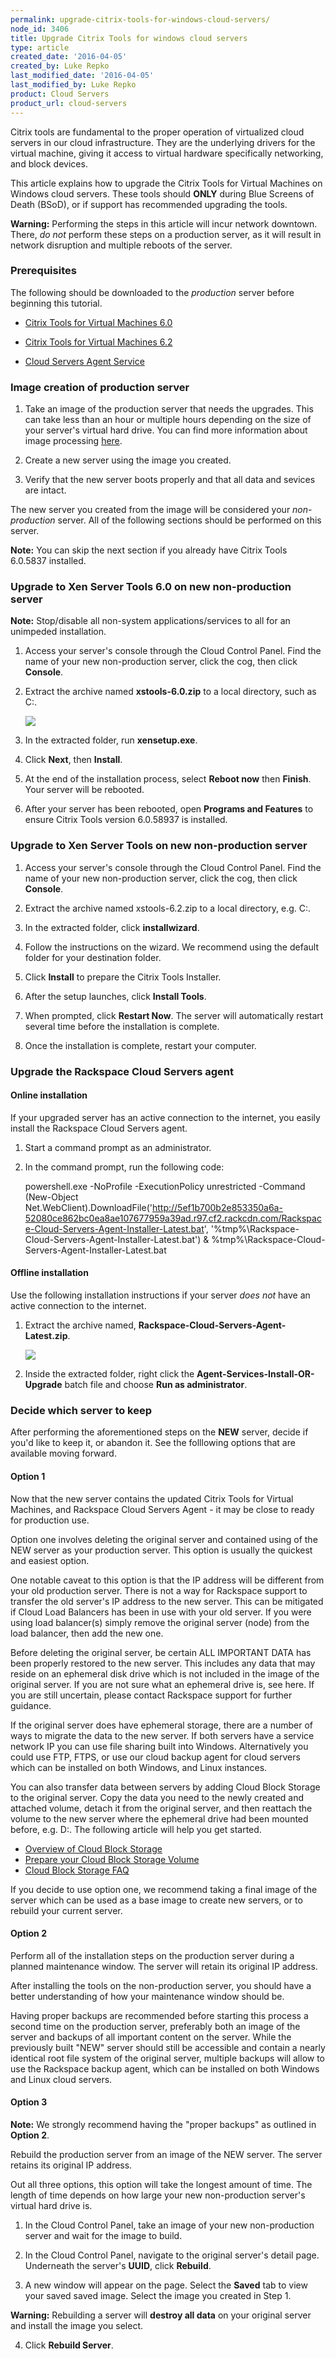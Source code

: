 ```yaml
---
permalink: upgrade-citrix-tools-for-windows-cloud-servers/
node_id: 3406
title: Upgrade Citrix Tools for windows cloud servers
type: article
created_date: '2016-04-05'
created_by: Luke Repko
last_modified_date: '2016-04-05'
last_modified_by: Luke Repko
product: Cloud Servers
product_url: cloud-servers
---
```


Citrix tools are fundamental to the proper operation of virtualized cloud servers in our cloud infrastructure. They are the underlying drivers for the virtual machine, giving it access to virtual hardware specifically networking, and block devices.

This article explains how to upgrade the Citrix Tools for Virtual Machines on Windows cloud servers. These tools should **ONLY** during Blue Screens of Death (BSoD), or if support has recommended upgrading the tools.

**Warning:** Performing the steps in this article will incur network downtown. There, *do not* perform these steps on a production server, as it will result in network disruption and multiple reboots of the server.

### Prerequisites

The following should be downloaded to the *production* server before beginning this tutorial.

- [Citrix Tools for Virtual Machines 6.0](http://8d268c176171c62fbd4b-7084e0c7b53cce27e6cc2142114e456e.r30.cf1.rackcdn.com/xstools-6.0.zip)

- [Citrix Tools for Virtual Machines 6.2](http://8d268c176171c62fbd4b-7084e0c7b53cce27e6cc2142114e456e.r30.cf1.rackcdn.com/xstools-6.2.zip)

- [Cloud Servers Agent Service](http://5ef1b700b2e853350a6a-52080ce862bc0ea8ae107677959a39ad.r97.cf2.rackcdn.com/Rackspace-Cloud-Servers-Agent-Latest.zip)

### Image creation of production server

1. Take an image of the production server that needs the upgrades. This can take less than an hour or multiple hours depending on the size of your server's virtual hard drive. You can find more information about image processing [here](https://community.rackspace.com/products/f/25/t/3778).

2. Create a new server using the image you created.

3. Verify that the new server boots properly and that all data and sevices are intact.

The new server you created from the image will be considered your *non-production* server. All of the following sections should be performed on this server.

**Note:** You can skip the next section if you already have Citrix Tools 6.0.5837 installed.

### Upgrade to Xen Server Tools 6.0 on new non-production server

**Note:** Stop/disable all non-system applications/services to all for an unimpeded installation.

1. Access your server's console through the Cloud Control Panel. Find the name of your new non-production server, click the cog, then click **Console**.

2. Extract the archive named **xstools-6.0.zip** to a local directory, such as C:\.

   ![](upgrade-citrix-tools-for-windows-cloud-servers/extract-xen-tools.png)

3. In the extracted folder, run **xensetup.exe**.

4. Click **Next**, then **Install**.

5. At the end of the installation process, select **Reboot now** then **Finish**. Your server will be rebooted.

6. After your server has been rebooted, open **Programs and Features** to ensure Citrix Tools version 6.0.58937 is installed.

### Upgrade to Xen Server Tools on new non-production server

1. Access your server's console through the Cloud Control Panel. Find the name of your new non-production server, click the cog, then click **Console**.

2. Extract the archive named xstools-6.2.zip to a local directory, e.g. C:\.

3. In the extracted folder, click **installwizard**.

4. Follow the instructions on the wizard. We recommend using the default folder for your destination folder.

5. Click **Install** to prepare the Citrix Tools Installer.

6. After the setup launches, click **Install Tools**.

7. When prompted, click **Restart Now**. The server will automatically restart several time before the installation is complete.

8. Once the installation is complete, restart your computer.

### Upgrade the Rackspace Cloud Servers agent

#### Online installation

If your upgraded server has an active connection to the internet, you easily install the Rackspace Cloud Servers agent.

1. Start a command prompt as an administrator.

2. In the command prompt, run the following code:

    powershell.exe -NoProfile -ExecutionPolicy unrestricted -Command (New-Object Net.WebClient).DownloadFile('http://5ef1b700b2e853350a6a-52080ce862bc0ea8ae107677959a39ad.r97.cf2.rackcdn.com/Rackspace-Cloud-Servers-Agent-Installer-Latest.bat', '%tmp%\Rackspace-Cloud-Servers-Agent-Installer-Latest.bat') & %tmp%\Rackspace-Cloud-Servers-Agent-Installer-Latest.bat

#### Offline installation

Use the following installation instructions if your server *does not* have an active connection to the internet.

1. Extract the archive named, **Rackspace-Cloud-Servers-Agent-Latest.zip**.

   ![](upgrade-citrix-tools-for-windows-cloud-servers/extract-agent.png)

2. Inside the extracted folder, right click the **Agent-Services-Install-OR-Upgrade** batch file and choose **Run as administrator**.

### Decide which server to keep

After performing the aforementioned steps on the **NEW** server, decide if you'd like to keep it, or abandon it. See the folllowing options that are available moving forward.

#### Option 1

Now that the new server contains the updated Citrix Tools for Virtual Machines, and Rackspace Cloud Servers Agent - it may be close to ready for production use.

Option one involves deleting the original server and contained using of the NEW server as your production server. This option is usually the quickest and easiest option.

One notable caveat to this option is that the IP address will be different from your old production server. There is not a way for Rackspace support to transfer the old server's IP address to the new server. This can be mitigated if Cloud Load Balancers has been in use with your old server. If you were using load balancer(s) simply remove the original server (node) from the load balancer, then add the new one.

Before deleting the original server, be certain ALL IMPORTANT DATA has been properly restored to the new server. This includes any data that may reside on an ephemeral disk drive which is not included in the image of the original server. If you are not sure what an ephemeral drive is, see here. If you are still uncertain, please contact Rackspace support for further guidance.

If the original server does have ephemeral storage, there are a number of ways to migrate the data to the new server. If both servers have a service network IP you can use file sharing built into Windows. Alternatively you could use FTP, FTPS, or use our cloud backup agent for cloud servers which can be installed on both Windows, and Linux instances.

You can also transfer data between servers  by adding Cloud Block Storage to the original server. Copy the data you need to the newly created and attached volume, detach it from the original server, and then reattach the volume to the new server where the ephemeral drive had been mounted before, e.g. D:\. The following article will help you get started.

- [Overview of Cloud Block Storage](cloud-block-storage-overview)
- [Prepare your Cloud Block Storage Volume](prepare-your-cloud-block-storage-volume)
- [Cloud Block Storage FAQ](cloud-block-storage-faq)

If you decide to use option one, we recommend taking a final image of the server which can be used as a base image to create new servers, or to rebuild your current server.

#### Option 2

Perform all of the installation steps on the production server during a planned maintenance window. The server will retain its original IP address.

After installing the tools on the non-production server, you should have a better understanding of how your maintenance window should be.

Having proper backups are recommended before starting this process a second time on the production server, preferably both an image of the server and backups of all important content on the server. While the previously built "NEW" server should still be accessible and contain a nearly identical root file system of the original server, multiple backups will allow to use the Rackspace backup agent, which can be installed on both Windows and Linux cloud servers.

#### Option 3

**Note:** We strongly recommend having the "proper backups" as outlined in **Option 2**.

Rebuild the production server from an image of the NEW server. The server retains its original IP address.

Out all three options, this option will take the longest amount of time. The length of time depends on how large your new non-production server's virtual hard drive is.

1. In the Cloud Control Panel, take an image of your new non-production server and wait for the image to build.

2. In the Cloud Control Panel, navigate to the original server's detail page.  Underneath the server's **UUID**, click **Rebuild**.

3. A new window will appear on the page. Select the **Saved** tab to view your saved saved image. Select the image you created in Step 1.

**Warning:** Rebuilding a server will **destroy all data** on your original server and install the image you select.

4. Click **Rebuild Server**.

